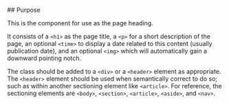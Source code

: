 ## Purpose

This is the component for use as the page heading.

It consists of a `<h1>` as the page title, a `<p>` for a short description of the page, an optional `<time>` to display a date related to this content (usually publication date), and an optional `<img>` which will automatically gain a downward pointing notch.

The class should be added to a `<div>` or a `<header>` element as appropriate. The `<header>` element should be used when semantically correct to do so; such as within another sectioning element like `<article>`.
For reference, the sectioning elements are `<body>`, `<section>`, `<article>`, `<aside>`, and `<nav>`.

